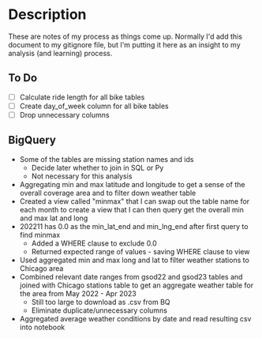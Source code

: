 # Description
These are notes of my process as things come up. Normally I'd add this document to my gitignore file, but I'm putting it here as an insight to my analysis (and learning) process.

## To Do
- [ ] Calculate ride length for all bike tables
- [ ] Create day_of_week column for all bike tables
- [ ] Drop unnecessary columns

## BigQuery
* Some of the tables are missing station names and ids
    * Decide later whether to join in SQL or Py
    * Not necessary for this analysis
* Aggregating min and max latitude and longitude to get a sense of the overall coverage area and to filter down weather table
* Created a view called "minmax" that I can swap out the table name for each month to create a view that I can then query get the overall min and max lat and long
* 202211 has 0.0 as the min_lat_end and min_lng_end after first query to find minmax
    * Added a WHERE clause to exclude 0.0
    * Returned expected range of values - saving WHERE clause to view
* Used aggregated min and max long and lat to filter weather stations to Chicago area
* Combined relevant date ranges from gsod22 and gsod23 tables and joined with Chicago stations table to get an aggregate weather table for the area from May 2022 - Apr 2023
    * Still too large to download as .csv from BQ
    * Eliminate duplicate/unnecessary columns
* Aggregated average weather conditions by date and read resulting csv into notebook